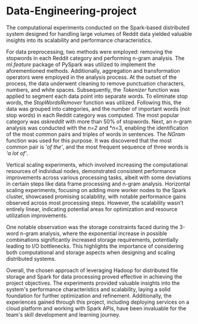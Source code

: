 # Data-Engineering-project

The computational experiments conducted on the Spark-based distributed system designed for handling large volumes of Reddit data yielded valuable insights into its scalability and performance characteristics. 

For data preprocessing, two methods were employed: removing the stopwords in each Reddit category and performing n-gram analysis. The *ml.feature* package of PySpark was utilized to implement the aforementioned methods. Additionally, aggregation and transformation operators were employed in the analysis process. At the outset of the process, the data underwent cleaning to remove punctuation characters, numbers, and white spaces. Subsequently, the *Tokenizer* function was applied to segment each data point into separate words. To eliminate stop words, the *StopWordsRemover* function was utilized. Following this, the data was grouped into categories, and the number of important words (not stop words) in each Reddit category was computed. The most popular category was *askreddit* with more than 50\% of stopwords. Next, an n-gram analysis was conducted with the *n=2* and *n=3, enabling the identification of the most common pairs and triples of words in sentences. The *NGram* function was used for this purpose. It was discovered that the most common pair is *'of the'*, and the most frequent sequence of three words is *'a lot of'*.

Vertical scaling experiments, which involved increasing the computational resources of individual nodes, demonstrated consistent performance improvements across various processing tasks, albeit with some deviations in certain steps like data frame processing and n-gram analysis. Horizontal scaling experiments, focusing on adding more worker nodes to the Spark cluster, showcased promising scalability, with notable performance gains observed across most processing steps. However, the scalability wasn't entirely linear, indicating potential areas for optimization and resource utilization improvements.

One notable observation was the storage constraints faced during the 3-word n-gram analysis, where the exponential increase in possible combinations significantly increased storage requirements, potentially leading to I/O bottlenecks. This highlights the importance of considering both computational and storage aspects when designing and scaling distributed systems.

Overall, the chosen approach of leveraging Hadoop for distributed file storage and Spark for data processing proved effective in achieving the project objectives. The experiments provided valuable insights into the system's performance characteristics and scalability, laying a solid foundation for further optimization and refinement. Additionally, the experiences gained through this project, including deploying services on a cloud platform and working with Spark APIs, have been invaluable for the team's skill development and learning journey.